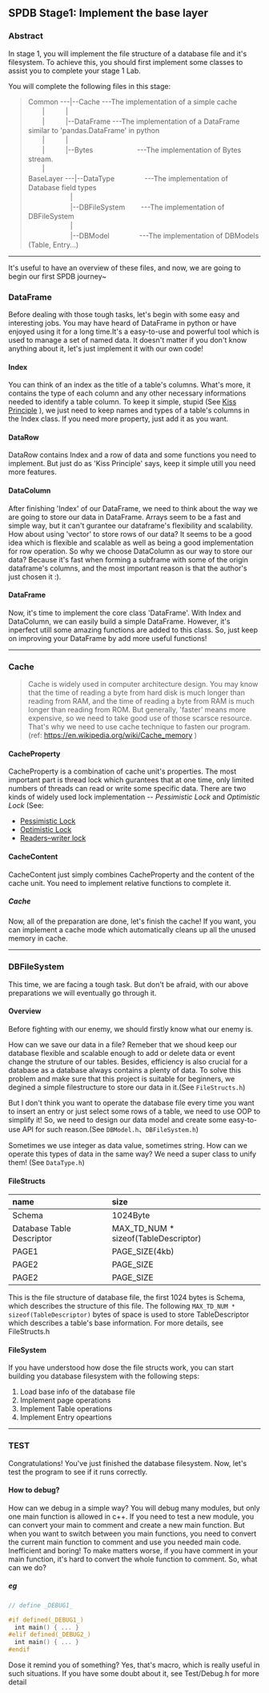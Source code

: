 ## SPDB Stage1: Implement the base layer
###  Abstract
In stage 1, you will implement the file structure of a database file and it's filesystem. To achieve this, you should first implement some classes to assist you to complete your stage 1 Lab.

You will complete the following files in this stage:  

>  Common ---|--Cache                         ---The implementation of a simple cache  
>  　　|　　　|  
>  　　|　　　|--DataFrame		      ---The implementation of a DataFrame similar to 'pandas.DataFrame' in       	python  
>  　　|　　　|  
>  　　|　　　|--Bytes　　　　　　   ---The implementation of Bytes stream.  
>  　　|  
>  BaseLayer ---|--DataType　　　　   ---The implementation of Database field types  
>  　　　　　　|  
>  　　　　　　|--DBFileSystem　　   ---The implementation of DBFileSystem  
>  　　　　　　|  
>  　　　　　　|--DBModel　　　　   ---The implementation of DBModels (Table, Entry...)  

---

It's useful to have an overview of these files, and now, we are going to begin our first SPDB journey~

### DataFrame

Before dealing with those tough tasks, let's begin with some easy and interesting jobs.
You may have heard of DataFrame in python or have enjoyed using it for a long time.It's a easy-to-use and powerful tool which is used to manage a set of named data. It doesn't matter if you don't know anything about it, let's just implement it with our own code!

#### Index
You can think of an index as the title of a table's columns. What's more, it contains the type of each column and any other necessary informations needed to identify a table column. 
To keep it simple, stupid (See [Kiss Principle](https://en.wikipedia.org/wiki/KISS_principle) ), we just need to keep names and types of a table's columns in the Index class. If you need more property, just add it as you want.

#### DataRow
DataRow contains Index and a row of data and some functions you need to implement. But just do as 'Kiss Principle' says, keep it simple utill you need more features.

#### DataColumn
After finishing 'Index' of our DataFrame, we need to think about the way we are going to store our data in DataFrame. Arrays seem to be a fast and simple way, but it can't gurantee our dataframe's flexibility and scalability. How about using 'vector' to store rows of our data? It seems to be a good idea which is flexible and scalable as well as being a good implementation for row operation. So why we choose DataColumn as our way to store our data? Because it's fast when forming a subframe with some of the origin dataframe's columns, and the most important reason is that the author's just chosen it :).

#### DataFrame
Now, it's time to implement the core class 'DataFrame'. With Index and DataColumn, we can easily build a simple DataFrame. However, it's inperfect utill some amazing functions are added to this class. So, just keep on improving your DataFrame by add more useful functions!

________________________________
### Cache
>  Cache is widely used in computer architecture design. You may know that the time of reading a byte from hard disk is much longer than reading from RAM, and the time of reading a byte from RAM is much longer than reading from ROM. But generally, 'faster' means more expensive, so we need to take good use of those scarsce resource. That's why we need to use cache technique to fasten our program.  
>  (ref: https://en.wikipedia.org/wiki/Cache_memory )
>
#### CacheProperty
CacheProperty is a combination of cache unit's properties. The most important part is thread lock which gurantees that at one time, only limited numbers of threads can read or write some specific data. There are two kinds of widely used lock implementation -- *Pessimistic Lock* and *Optimistic Lock* (See:

- [Pessimistic Lock](http://en.cppreference.com/w/cpp/thread/mutex)
- [Optimistic Lock](https://en.wikipedia.org/wiki/Optimistic_concurrency_control)
- [Readers–writer lock](https://en.wikipedia.org/wiki/Readers%E2%80%93writer_lock)

#### CacheContent
CacheContent just simply combines CacheProperty and the content of the cache unit. You need to implement relative functions to complete it.

##### Cache
Now, all of the preparation are done, let's finish the cache! If you want, you can implement a cache mode which automatically cleans up all the unused memory in cache.

________________________________
### DBFileSystem
This time, we are facing a tough task. But don't be afraid, with our above preparations we will eventually go through it. 

#### Overview
Before fighting with our enemy, we should firstly know what our enemy is.  

How can we save our data in a file? Remeber that we shoud keep our database flexible and scalable enough to add or delete data or event change the struture of our tables. Besides, efficiency is also crucial for a database as a database always contains a plenty of data. To solve this problem and make sure that this project is suitable for beginners, we degined a simple filestructure to store our data in it.(See `FileStructs.h`)  

But I don't think you want to operate the database file every time you want to insert an entry or just select some rows of a table, we need to use OOP to simplify it! So, we need to design our data model and create some easy-to-use API for such reason.(See `DBModel.h`、`DBFileSystem.h`)  

Sometimes we use integer as data value, sometimes string. How can we operate this types of data in the same way? We need a super class to unify them!  (See `DataType.h`)

#### FileStructs
| name                      | size                                 |
| :------------------------ | :----------------------------------- |
| Schema                    | 1024Byte                             |
| Database Table Descriptor | MAX_TD_NUM * sizeof(TableDescriptor) |
| PAGE1                     | PAGE_SIZE(4kb)                       |
| PAGE2                     | PAGE_SIZE                            |
| PAGE2                     | PAGE_SIZE                            |

This is the file structure of database file, the first 1024 bytes is Schema, which describes the structure of this file. The following `MAX_TD_NUM * sizeof(TableDescriptor)` bytes of space is used to store TableDescriptor which describes a table's base information. For more details, see FileStructs.h

####  FileSystem
If you have understood how dose the file structs work, you can start building you database filesystem with the following steps:

1. Load base info of the database file
2. Implement page operations
3. Implement Table operations
4. Implement Entry opeartions

________________________________
### TEST
Congratulations! You've just finished the database filesystem. Now, let's test the program to see if it runs correctly.

#### How to debug?
How can we debug in a simple way? You will debug many modules, but only one main function is allowed in c++. If you need to test a new module, you can convert your main to comment and create a new main function. But when you want to switch between you main functions, you need to convert the current main function to comment and use you needed main code. Inefficient and boring! To make matters worse, if you have comment in your main function, it's hard to convert the whole function to comment. So, what can we do?   

##### eg

```c++
// define _DEBUG1_

#if defined(_DEBUG1_)  
　int main() { ... }  
#elif defined(_DEBUG2_)  
　int main() { ... }  
#endif
```

Dose it remind you of something? Yes, that's macro, which is really useful in such situations. If you have some doubt about it, see Test/Debug.h for more detail